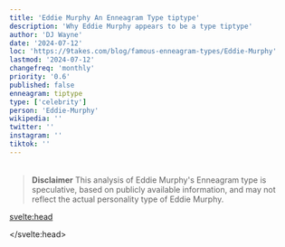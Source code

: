 ```yaml
---
title: 'Eddie Murphy An Enneagram Type tiptype'
description: 'Why Eddie Murphy appears to be a type tiptype'
author: 'DJ Wayne'
date: '2024-07-12'
loc: 'https://9takes.com/blog/famous-enneagram-types/Eddie-Murphy'
lastmod: '2024-07-12'
changefreq: 'monthly'
priority: '0.6'
published: false
enneagram: tiptype
type: ['celebrity']
person: 'Eddie-Murphy'
wikipedia: ''
twitter: ''
instagram: ''
tiktok: ''
---
```


<!--
    childhood and upbringing
    first big success
    style habits and quirks that relate to their personality type
    stressful moments in their life and how they handled them
    comfort- moments in their life where they are doing well and killing it
-->
<!-- // keywords:  -->

<script>
	// import  PopCard  from "$lib/components/atoms/PopCard.svelte";
</script>

<div
	style="display: flex;
    justify-content: center;
    margin: 1rem 0;
	"
>
	<!-- <PopCard
		image={`/types/tiptypes/${'Eddie-Murphy'}.webp`}
		enneagramType={tiptype}
		showIcon={false}
		displayText="Eddie Murphy"
		subtext=""
	/> -->
</div>

> **Disclaimer** This analysis of Eddie Murphy's Enneagram type is speculative, based on publicly available information, and may not reflect the actual personality type of Eddie Murphy.

<p class="firstLetter"></p>

<svelte:head>

<script type="application/ld+json">

</script>

</svelte:head>

<style lang="scss"></style>
